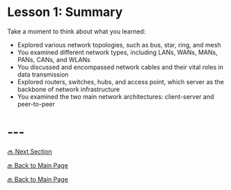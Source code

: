 # Lesson 1: Summary

Take a moment to think about what you learned:

* Explored various network topologies, such as bus, star, ring, and mesh
* You examined different network types, including LANs, WANs, MANs, PANs, CANs, and WLANs
* You discussed and encompassed network cables and their vital roles in data transmission
* Explored routers, switches, hubs, and access point, which server as the backbone of network infrastructure
* You examined the two main network architectures: client-server and peer-to-peer

# ---

[🔜 Next Section](./S1-LESSON1.md)

[🔙 Back to Main Page](../../README.md)

[🔙 Back to Main Page](../../README.md)
